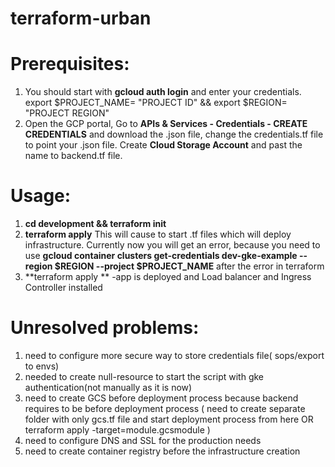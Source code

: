 # terraform-urban
# Prerequisites: 
1) You should start with **gcloud auth login** and enter your credentials. export $PROJECT_NAME= "PROJECT ID" && export $REGION= "PROJECT REGION"
2) Open the GCP portal, Go to **APIs & Services - Credentials - CREATE CREDENTIALS** and download the .json file, change the credentials.tf file to point your .json file. Create **Cloud Storage Account** and past the name to backend.tf file.


# Usage: 

1) **cd development && terraform init**
2) **terraform apply**
This will cause to start .tf files which will deploy infrastructure.
Currently now you will get an error, because you  need to use **gcloud container clusters get-credentials dev-gke-example --region $REGION --project $PROJECT_NAME** after the error in terraform
3) **terraform apply **  -app is deployed and Load balancer and Ingress Controller installed 

# Unresolved problems: 
1) need to configure more secure way to store credentials file( sops/export to envs)
2) needed to create null-resource to start the script with gke authentication(not manually as it is now) 
3) need to create GCS before deployment process because backend requires to be before deployment process ( need to create separate folder with only gcs.tf file and start deployment process from here OR terraform apply -target=module.gcsmodule )
4) need to configure DNS and SSL for the production needs
5) need to create container registry before the infrastructure creation
